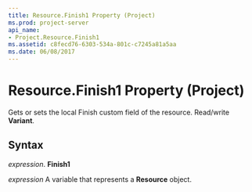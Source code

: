 ```yaml
---
title: Resource.Finish1 Property (Project)
ms.prod: project-server
api_name:
- Project.Resource.Finish1
ms.assetid: c8fecd76-6303-534a-801c-c7245a81a5aa
ms.date: 06/08/2017
---
```



# Resource.Finish1 Property (Project)

Gets or sets the local Finish custom field of the resource. Read/write  **Variant**.


## Syntax

 _expression_. **Finish1**

 _expression_ A variable that represents a **Resource** object.


